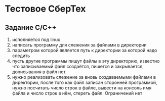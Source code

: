 # Тестовое СберТех

## Задание C/C++

1. исполняется под linux
2. написать программу для слежения за файлами в директории
3. параметром которой является путь к директории за которой надо следить
4. пусть другие программы пишут файлы в эту директорию, известно что записываемый файл создаётся, пишется и закрывается, дописывания в файл нет.
5. нужно реализовать слежение за вновь создаваемыми файлами в директории, после того как файл записан сторонней программой, нужно посчитать число строк в файле, вывести на консоль имя файла и число строк в нём, стереть файл.
Ограничений нет
